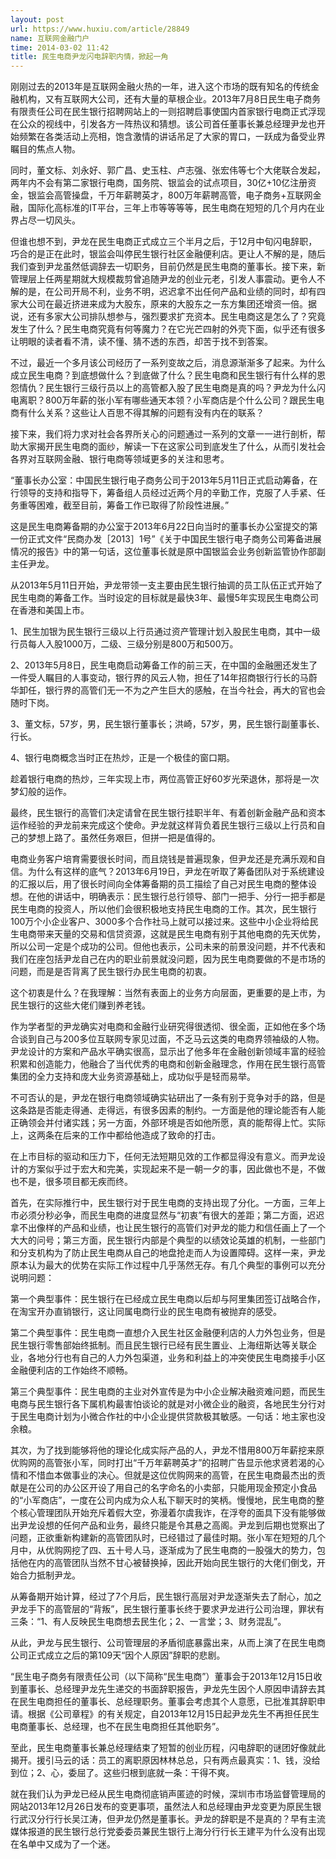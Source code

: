 ```yaml
---
layout: post
url: https://www.huxiu.com/article/28849
name: 互联网金融门户
time: 2014-03-02 11:42
title: 民生电商尹龙闪电辞职内情，掀起一角
---
```

刚刚过去的2013年是互联网金融火热的一年，进入这个市场的既有知名的传统金融机构，又有互联网大公司，还有大量的草根企业。2013年7月8日民生电子商务有限责任公司在民生银行招聘网站上的一则招聘启事使国内首家银行电商正式浮现在公众的视线中，引发各方一阵热议和猜想。该公司首任董事长兼总经理尹龙也开始频繁在各类活动上亮相，饱含激情的讲话吊足了大家的胃口，一跃成为备受业界瞩目的焦点人物。

同时，董文标、刘永好、郭广昌、史玉柱、卢志强、张宏伟等七个大佬联合发起，两年内不会有第二家银行电商，国务院、银监会的试点项目，30亿+10亿注册资金，银监会高管操盘，千万年薪聘英才，800万年薪聘高管，电子商务+互联网金融，国际化高标准的IT平台，三年上市等等等等，民生电商在短短的几个月内在业界占尽一切风头。

但谁也想不到，尹龙在民生电商正式成立三个半月之后，于12月中旬闪电辞职，巧合的是正在此时，银监会叫停民生银行社区金融便利店。更让人不解的是，随后我们查到尹龙虽然低调辞去一切职务，目前仍然是民生电商的董事长。接下来，新管理层上任两星期就大规模裁剪曾追随尹龙的创业元老，引发人事震动。更令人不解的是，在公司开局不利，业务不明，迟迟拿不出任何产品和业绩的同时，却有四家大公司在最近挤进来成为大股东，原来的大股东之一东方集团还增资一倍。据说，还有多家大公司排队想参与，强烈要求扩充资本。民生电商这是怎么了？究竟发生了什么？民生电商究竟有何等魔力？在它光芒四射的外壳下面，似乎还有很多让明眼的读者看不清，读不懂、猜不透的东西，却苦于找不到答案。

不过，最近一个多月该公司经历了一系列变故之后，消息源渐渐多了起来。为什么成立民生电商？到底想做什么？到底做了什么？民生电商和民生银行有什么样的恩怨情仇？民生银行三级行员以上的高管都入股了民生电商是真的吗？尹龙为什么闪电离职？800万年薪的张小军有哪些通天本领？小军商店是个什么公司？跟民生电商有什么关系？这些让人百思不得其解的问题有没有内在的联系？

接下来，我们将力求对社会各界所关心的问题通过一系列的文章一一进行剖析，帮助大家揭开民生电商的面纱，解读一下在这家公司到底发生了什么，从而引发社会各界对互联网金融、银行电商等领域更多的关注和思考。

“董事长办公室：中国民生银行电子商务公司于2013年5月11日正式启动筹备，在行领导的支持和指导下，筹备组人员经过近两个月的辛勤工作，克服了人手紧、任务重等困难，截至目前，筹备工作已取得了阶段性进展。”

这是民生电商筹备期的办公室于2013年6月22日向当时的董事长办公室提交的第一份正式文件“民商办发［2013］1号”《关于中国民生银行电子商务公司筹备进展情况的报告》中的第一句话，这位董事长就是原中国银监会业务创新监管协作部副主任尹龙。

从2013年5月11日开始，尹龙带领一支主要由民生银行抽调的员工队伍正式开始了民生电商的筹备工作。当时设定的目标就是最快3年、最慢5年实现民生电商公司在香港和美国上市。

1、民生加银为民生银行三级以上行员通过资产管理计划入股民生电商，其中一级行员每人入股1000万，二级、三级分别是800万和500万。

2、2013年5月8日，民生电商启动筹备工作的前三天，在中国的金融圈还发生了一件受人瞩目的人事变动，银行界的风云人物，担任了14年招商银行行长的马蔚华卸任，银行界的高管们无一不为之产生巨大的感触，在当今社会，再大的官也会随时下岗。

3、董文标，57岁，男，民生银行董事长；洪崎，57岁，男，民生银行副董事长、行长。

4、银行电商概念当时正在热炒，正是一个极佳的窗口期。

趁着银行电商的热炒，三年实现上市，两位高管正好60岁光荣退休，那将是一次梦幻般的运作。

最终，民生银行的高管们决定请曾在民生银行挂职半年、有着创新金融产品和资本运作经验的尹龙前来完成这个使命。尹龙就这样背负着民生银行三级以上行员和自己的梦想上路了。虽然任务艰巨，但拼一把是值得的。

电商业务客户培育需要很长时间，而且烧钱是普遍现象，但尹龙还是充满乐观和自信。为什么有这样的底气？2013年6月19日，尹龙在听取了筹备团队对于系统建设的汇报以后，用了很长时间向全体筹备期的员工描绘了自己对民生电商的整体设想。在他的讲话中，明确表示：民生银行总行领导、部门一把手、分行一把手都是民生电商的投资人，所以他们会很积极地支持民生电商的工作。其次，民生银行100万个小企业客户、3000多个合作社马上就可以接过来。这些中小企业将给民生电商带来天量的交易和信贷资源，这就是民生电商有别于其他电商的先天优势，所以公司一定是个成功的公司。但他也表示，公司未来的前景没问题，并不代表和我们在座包括尹龙自己在内的职业前景就没问题，因为民生电商要做的不是市场的问题，而是是否背离了民生银行办民生电商的初衷。

这个初衷是什么？在我理解：当然有表面上的业务方向层面，更重要的是上市，为民生银行的这些大佬们赚到养老钱。

作为学者型的尹龙确实对电商和金融行业研究得很透彻、很全面，正如他在多个场合谈到自己与200多位互联网专家见过面，不乏马云这类的电商界领袖级的人物。尹龙设计的方案和产品水平确实很高，显示出了他多年在金融创新领域丰富的经验积累和创造能力，他融合了当代优秀的电商和创新金融理念，作用在民生银行高管集团的全力支持和庞大业务资源基础上，成功似乎是轻而易举。

不可否认的是，尹龙在银行电商领域确实钻研出了一条有别于竞争对手的路，但是这条路是否能走得通、走得远，有很多因素的制约。一方面是他的理论能否有人能正确领会并付诸实践；另一方面，外部环境是否如他所愿，真的能帮得上忙。实际上，这两条在后来的工作中都给他造成了致命的打击。

在上市目标的驱动和压力下，任何无法短期见效的工作都显得没有意义。而尹龙设计的方案似乎过于宏大和完美，实现起来不是一朝一夕的事，因此做也不是，不做也不是，很多项目都无疾而终。

首先，在实际推行中，民生银行对于民生电商的支持出现了分化。一方面，三年上市必须分秒必争，而民生电商的进度显然与“初衷”有很大的差距；第二方面，迟迟拿不出像样的产品和业绩，也让民生银行的高管们对尹龙的能力和信任画上了一个大大的问号；第三方面，民生银行内部是个典型的以绩效论英雄的机制，一些部门和分支机构为了防止民生电商从自己的地盘抢走而人为设置障碍。这样一来，尹龙原本认为最大的优势在实际工作过程中几乎荡然无存。有几个典型的事例可以充分说明问题：

第一个典型事件：民生银行在已经成立民生电商以后却与阿里集团签订战略合作，在淘宝开办直销银行，这让同属电商行业的民生电商有被抛弃的感受。

第二个典型事件：民生电商一直想介入民生社区金融便利店的人力外包业务，但是民生银行零售部始终抵制。而且民生银行已经有民生置业、上海纽斯达等关联企业，各地分行也有自己的人力外包渠道，业务和利益上的冲突使民生电商接手小区金融便利店的工作始终不顺畅。

第三个典型事件：民生电商的主业对外宣传是为中小企业解决融资难问题，而民生电商与民生银行各下属机构最害怕谈论的就是对小微企业的融资，各地民生分行对于民生电商计划为小微合作社的中小企业提供贷款极其敏感。一句话：地主家也没余粮。

其次，为了找到能够将他的理论化成实际产品的人，尹龙不惜用800万年薪挖来原优购网的高管张小军，同时打出“千万年薪聘英才”的招聘广告显示他求贤若渴的心情和不惜血本做事业的决心。但就是这位优购网来的高管，在民生电商最杰出的贡献是在公司的办公区开设了用自己的名字命名的小卖部，只能用现金预定小食品的“小军商店”，一度在公司内成为众人私下聊天时的笑柄。慢慢地，民生电商的整个核心管理团队开始充斥着假大空，弥漫着尔虞我诈，在浮夸的面具下没有能够做出尹龙设想的任何产品和业务，最终只能是令其悬之高阁。尹龙到后期也觉察出了问题，正欲重新构建新的高管团队时，已经错过了最佳时期。张小军在短短的几个月中，从优购网挖了四、五十号人马，逐渐成为了民生电商的一股强大的势力，包括他在内的高管团队当然不甘心被替换掉，因此开始向民生银行的大佬们倒戈，开始合力抵制尹龙。

从筹备期开始计算，经过了7个月后，民生银行高层对尹龙逐渐失去了耐心，加之尹龙手下的高管层的“背叛”，民生银行董事长终于要求尹龙进行公司治理，罪状有三条：“1、有人反映民生电商想去民生化；2、一言堂；3、财务混乱”。

从此，尹龙与民生银行、公司管理层的矛盾彻底暴露出来，从而上演了在民生电商公司正式成立之后的第109天“因个人原因”辞职的悲剧。

“民生电子商务有限责任公司（以下简称“民生电商”）董事会于2013年12月15日收到董事长、总经理尹龙先生递交的书面辞职报告，尹龙先生因个人原因申请辞去其在民生电商担任的董事长、总经理职务。董事会考虑其个人意愿，已批准其辞职申请。根据《公司章程》的有关规定，自2013年12月15日起尹龙先生不再担任民生电商董事长、总经理，也不在民生电商担任其他职务”。

至此，民生电商董事长兼总经理结束了短暂的创业历程，闪电辞职的谜团好像就此揭开。援引马云的话：员工的离职原因林林总总，只有两点最真实：1、钱，没给到位；2、心，委屈了。这些归根到底就一条：干得不爽。

就在我们认为尹龙已经从民生电商彻底销声匿迹的时候，深圳市市场监督管理局的网站2013年12月26日发布的变更事项，虽然法人和总经理由尹龙变更为原民生银行武汉分行行长吴江涛，但尹龙仍然是董事长。尹龙的辞职是不是真的？早有主流媒体报道的民生银行总行党委委员兼民生银行上海分行行长王建平为什么没有出现在名单中又成为了一个迷。

